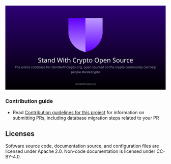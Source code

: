![Stand With Crypto Image](./.github/images/stand-with-crypto.png)

### Contribution guide

- Read [Contribution guidelines for this project](docs/Contributing.md) for information on submitting PRs, including database migration steps related to your PR

## Licenses

Software source code, documentation source, and configuration files are licensed under Apache 2.0. Non-code documentation is licensed under CC-BY-4.0.
